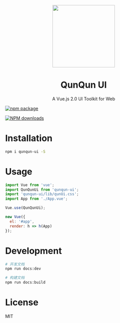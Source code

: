 <p align="center">
  <a href="https://webweifeng.github.io/QunQun-ui/">
    <img width="200" src="https://webweifeng.github.io/QunQun-ui/qun.png">
  </a>
</p>

<h1 align="center">QunQun UI</h1>

<div align="center">
A Vue.js 2.0 UI Toolkit for Web
</div>

[![npm package](https://img.shields.io/npm/v/qunqun-ui.svg?style=flat-square)](https://www.npmjs.org/package/qunqun-ui)

[![NPM downloads](https://img.shields.io/npm/dm/qunqun-ui.svg?style=flat-square)](http://npmjs.com/qunqun-ui)

# Installation

```bash
npm i qunqun-ui -S
```

# Usage

```js
import Vue from 'vue';
import QunQunUi from 'qunqun-ui';
import 'qunqun-ui/lib/qunUi.css';
import App from './App.vue';

Vue.use(QunQunUi);

new Vue({
  el: '#app',
  render: h => h(App)
});
```

# Development

```bash
# 开发文档
npm run docs:dev

# 构建文档
npm run docs:build
```

# License

MIT
